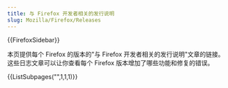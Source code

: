 ```yaml
---
title: 与 Firefox 开发者相关的发行说明
slug: Mozilla/Firefox/Releases
---
```


{{FirefoxSidebar}}

本页提供每个 Firefox 的版本的"与 Firefox 开发者相关的发行说明"文章的链接。这些日志文章可以让你查看每个 Firefox 版本增加了哪些功能和修复的错误。

{{ListSubpages("",1,1,1)}}
